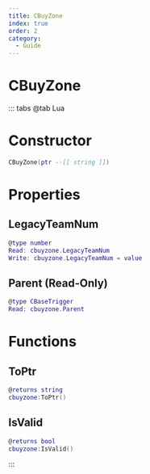 ```yaml
---
title: CBuyZone
index: true
order: 2
category:
  - Guide
---
```


# CBuyZone

::: tabs
@tab Lua
# Constructor
```lua
CBuyZone(ptr --[[ string ]])
```
# Properties
## LegacyTeamNum 
```lua
@type number
Read: cbuyzone.LegacyTeamNum
Write: cbuyzone.LegacyTeamNum = value
```
## Parent (Read-Only)
```lua
@type CBaseTrigger
Read: cbuyzone.Parent
```
# Functions
## ToPtr
```lua
@returns string
cbuyzone:ToPtr()
```
## IsValid
```lua
@returns bool
cbuyzone:IsValid()
```

:::